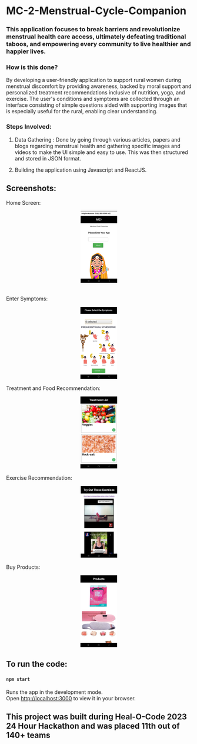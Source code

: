 # MC-2-Menstrual-Cycle-Companion


### This application focuses to break barriers and revolutionize menstrual health care access, ultimately defeating traditional taboos, and empowering every community to live healthier and happier lives.

### How is this done?

By developing a user-friendly application to support rural women during menstrual discomfort by providing awareness, backed by moral support and personalized treatment recommendations inclusive of nutrition, yoga, and exercise. The user's conditions and symptoms are collected through an interface consisting of simple questions aided with supporting images that is especially useful for the rural, enabling clear understanding.

### Steps Involved: 

1. Data Gathering : Done by going through various articles, papers and blogs regarding menstrual health and gathering specific images and videos to make the UI simple and easy to use. This was then structured and stored in JSON format.

2. Building the application using Javascript and ReactJS.

## Screenshots:
Home Screen:
<p align="center">
  <img src="HomePage.png" width="100" >
</p>
<br/>
Enter Symptoms:
<p align="center">
  <img src="Symptoms.png" width="100" >
</p>
Treatment and Food Recommendation:
<p align="center">
  <img src="Treatment.png" width="100" >
</p>
Exercise Recommendation:
<p align="center">
  <img src="Yoga.png" width="100" >
</p>
Buy Products:
<p align="center">
  <img src="Products.png" width="100" >
</p>


## To run the code:

#### `npm start`
Runs the app in the development mode.\
Open [http://localhost:3000](http://localhost:3000) to view it in your browser.

## This project was built during Heal-O-Code 2023 24 Hour Hackathon and was placed 11th out of 140+ teams
